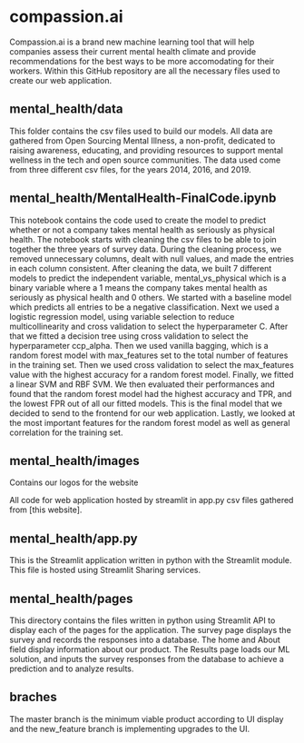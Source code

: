# compassion.ai
Compassion.ai is a brand new machine learning tool that will help companies assess their current mental health climate and provide recommendations for the best ways to be more accomodating for their workers. Within this GitHub repository are all the necessary files used to create our web application.

## mental_health/data
This folder contains the csv files used to build our models. All data are gathered from Open Sourcing Mental Illness, a non-profit, dedicated to raising awareness, educating, and providing resources to support mental wellness in the tech and open source communities. The data used come from three different csv files, for the years 2014, 2016, and 2019.

## mental_health/MentalHealth-FinalCode.ipynb
This notebook contains the code used to create the model to predict whether or not a company takes mental health as seriously as physical health. The notebook starts with cleaning the csv files to be able to join together the three years of survey data. During the cleaning process, we removed unnecessary columns, dealt with null values, and made the entries in each column consistent. After cleaning the data, we built 7 different models to predict the independent variable, mental_vs_physical which is a binary variable where a 1 means the company takes mental health as seriously as physical health and 0 others. We started with a baseline model which predicts all entries to be a negative classification. Next we used a logistic regression model, using variable selection to reduce multicollinearity and cross validation to select the hyperparameter C. After that we fitted a decision tree using cross validation to select the hyperparameter ccp_alpha. Then we used vanilla bagging, which is a random forest model with max_features set to the total number of features in the training set. Then we used cross validation to select the max_features value with the highest accuracy for a random forest model. Finally, we fitted a linear SVM and RBF SVM. We then evaluated their performances and found that the random forest model had the highest accuracy and TPR, and the lowest FPR out of all our fitted models. This is the final model that we decided to send to the frontend for our web application. Lastly, we looked at the most important features for the random forest model as well as general correlation for the training set.

## mental_health/images
Contains our logos for the website

All code for web application hosted by streamlit in app.py
csv files gathered from [this website].

## mental_health/app.py
This is the Streamlit application written in python with the Streamlit module. This file is hosted using Streamlit Sharing services.

## mental_health/pages
This directory contains the files written in python using Streamlit API to display each of the pages for the application. The survey page displays the survey and records the responses into a database. The home and About field display information about our product. The Results page loads our ML solution, and inputs the survey responses from the database to achieve a prediction and to analyze results.

## braches
The master branch is the minimum viable product according to UI display and the new_feature branch is implementing upgrades to the UI.
